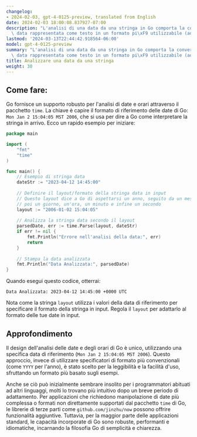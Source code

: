 ```yaml
---
changelog:
- 2024-02-03, gpt-4-0125-preview, translated from English
date: 2024-02-03 18:00:08.837927-07:00
description: "L'analisi di una data da una stringa in Go comporta la conversione della\
  \ data rappresentata come testo in un formato pi\xF9 utilizzabile (ad es.,\u2026"
lastmod: '2024-03-13T22:44:42.918564-06:00'
model: gpt-4-0125-preview
summary: "L'analisi di una data da una stringa in Go comporta la conversione della\
  \ data rappresentata come testo in un formato pi\xF9 utilizzabile (ad es."
title: Analizzare una data da una stringa
weight: 30
---
```


## Come fare:
Go fornisce un supporto robusto per l'analisi di date e orari attraverso il pacchetto `time`. La chiave è capire il formato di riferimento delle date di Go: `Mon Jan 2 15:04:05 MST 2006`, che si usa per dire a Go come interpretare la stringa in arrivo. Ecco un rapido esempio per iniziare:

```go
package main

import (
	"fmt"
	"time"
)

func main() {
	// Esempio di stringa data
	dateStr := "2023-04-12 14:45:00"
	
	// Definire il layout/formato della stringa data in input
	// Questo layout dice a Go di aspettarsi un anno, seguito da un mese, 
	// poi un giorno, un'ora, un minuto e infine un secondo
	layout := "2006-01-02 15:04:05"
	
	// Analizza la stringa data secondo il layout
	parsedDate, err := time.Parse(layout, dateStr)
	if err != nil {
		fmt.Println("Errore nell'analisi della data:", err)
		return
	}
	
	// Stampa la data analizzata
	fmt.Println("Data Analizzata:", parsedDate)
}
```

Quando esegui questo codice, otterrai:

```
Data Analizzata: 2023-04-12 14:45:00 +0000 UTC
```

Nota come la stringa `layout` utilizza i valori della data di riferimento per specificare il formato della stringa in input. Regola il `layout` per adattarlo al formato delle tue date in input.

## Approfondimento
Il design dell'analisi delle date e degli orari di Go è unico, utilizzando una specifica data di riferimento (`Mon Jan 2 15:04:05 MST 2006`). Questo approccio, invece di utilizzare specificatori di formato più convenzionali (come `YYYY` per l'anno), è stato scelto per la leggibilità e la facilità d'uso, sfruttando un formato più basato sugli esempi.

Anche se ciò può inizialmente sembrare insolito per i programmatori abituati ad altri linguaggi, molti lo trovano più intuitivo dopo un breve periodo di adattamento. Per applicazioni che richiedono manipolazione di date più complessa o formati non direttamente supportati dal pacchetto `time` di Go, le librerie di terze parti come `github.com/jinzhu/now` possono offrire funzionalità aggiuntive. Tuttavia, per la maggior parte delle applicazioni standard, le capacità incorporate di Go sono robuste, performanti e idiomatiche, incarnando la filosofia Go di semplicità e chiarezza.
